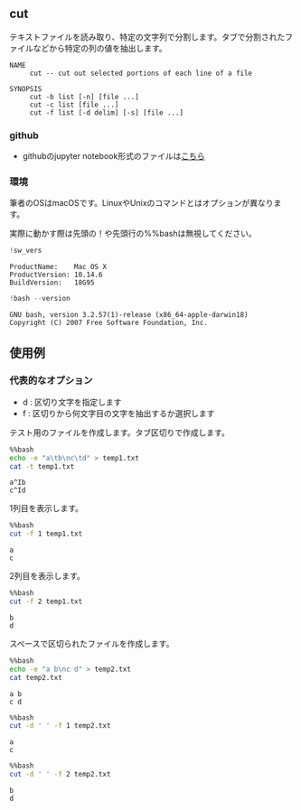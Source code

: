 
##  cut
テキストファイルを読み取り、特定の文字列で分割します。タブで分割されたファイルなどから特定の列の値を抽出します。

```text
NAME
     cut -- cut out selected portions of each line of a file

SYNOPSIS
     cut -b list [-n] [file ...]
     cut -c list [file ...]
     cut -f list [-d delim] [-s] [file ...]
```

### github
- githubのjupyter notebook形式のファイルは[こちら](https://github.com/hiroshi0530/wa/blob/master/src/article/library/bash/cut/cut_nb.ipynb)

### 環境
筆者のOSはmacOSです。LinuxやUnixのコマンドとはオプションが異なります。

実際に動かす際は先頭の！や先頭行の%%bashは無視してください。


```python
!sw_vers
```

    ProductName:	Mac OS X
    ProductVersion:	10.14.6
    BuildVersion:	18G95



```python
!bash --version
```

    GNU bash, version 3.2.57(1)-release (x86_64-apple-darwin18)
    Copyright (C) 2007 Free Software Foundation, Inc.


## 使用例

### 代表的なオプション
- d : 区切り文字を指定します
- f : 区切りから何文字目の文字を抽出するか選択します

テスト用のファイルを作成します。タブ区切りで作成します。


```bash
%%bash
echo -e "a\tb\nc\td" > temp1.txt
cat -t temp1.txt
```

    a^Ib
    c^Id


1列目を表示します。


```bash
%%bash
cut -f 1 temp1.txt
```

    a
    c


2列目を表示します。


```bash
%%bash
cut -f 2 temp1.txt
```

    b
    d


スペースで区切られたファイルを作成します。


```bash
%%bash
echo -e "a b\nc d" > temp2.txt
cat temp2.txt
```

    a b
    c d



```bash
%%bash
cut -d ' ' -f 1 temp2.txt
```

    a
    c



```bash
%%bash
cut -d ' ' -f 2 temp2.txt
```

    b
    d


